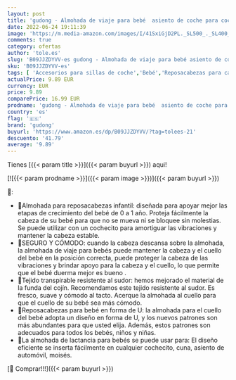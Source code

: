 ```yaml
---
layout: post
title: 'gudong - Almohada de viaje para bebé  asiento de coche para cochecito  almohada suave de soporte para cabeza y cuello  almohada de viaje para bebé  almohada para el cuello para bebés de 0 a 1 años  Orange Fox '
date: 2022-06-24 19:11:39
image: 'https://m.media-amazon.com/images/I/41SxiGjD2PL._SL500_._SL400_.jpg'
comments: true
category: ofertas
author: 'tole.es'
slug: 'B09JJZDYVV-es gudong - Almohada de viaje para bebé asiento de coche para...'
sku: 'B09JJZDYVV-es'
tags: [ 'Accesorios para sillas de coche','Bebé','Reposacabezas para carritos','Sillas de coche y accesorios','bebé','bebés','gudong','🇪🇸', ]
actualPrice: 9.89 EUR
currency: EUR
price: 9.89
comparePrice: 16.99 EUR
prodname: 'gudong - Almohada de viaje para bebé  asiento de coche para cochecito  almohada suave de soporte para cabeza y cuello  almohada de viaje para bebé  almohada para el cuello para bebés de 0 a 1 años  Orange Fox '
country: 'es'
flag: '🇪🇸'
brand: 'gudong'
buyurl: 'https://www.amazon.es/dp/B09JJZDYVV/?tag=tolees-21'
descuento: '41.79'
average: '9.89'
---
```


Tienes [{{< param title >}}]({{< param buyurl >}}) aqui!

[![{{< param prodname >}}]({{< param image >}})]({{< param buyurl >}})

🔎:

- 👶Almohada para reposacabezas infantil: diseñada para apoyar mejor las etapas de crecimiento del bebé de 0 a 1 año. Proteja fácilmente la cabeza de su bebé para que no se mueva ni se bloquee sin molestias. Se puede utilizar con un cochecito para amortiguar las vibraciones y mantener la cabeza estable.
- 💓SEGURO Y CÓMODO: cuando la cabeza descansa sobre la almohada, la almohada de viaje para bebés puede mantener la cabeza y el cuello del bebé en la posición correcta, puede proteger la cabeza de las vibraciones y brindar apoyo para la cabeza y el cuello, lo que permite que el bebé duerma mejor es bueno .
- 👶Tejido transpirable resistente al sudor: hemos mejorado el material de la funda del cojín. Recomendamos este tejido resistente al sudor. Es fresco, suave y cómodo al tacto. Acerque la almohada al cuello para que el cuello de su bebé sea más cómodo.
- 👶Reposacabezas para bebé en forma de U: la almohada para el cuello del bebé adopta un diseño en forma de U, y los nuevos patrones son más abundantes para que usted elija. Además, estos patrones son adecuados para todos los bebés, niños y niñas.
- 💓La almohada de lactancia para bebés se puede usar para: El diseño eficiente se inserta fácilmente en cualquier cochecito, cuna, asiento de automóvil, moisés.

[🛒 Comprar!!!]({{< param buyurl >}})
